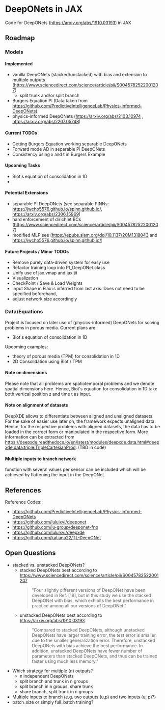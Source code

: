 # DeepONets in JAX

Code for DeepONets (https://arxiv.org/abs/1910.03193) in JAX 

## Roadmap

### Models

#### Implemented
* vanilla DeepONets (stacked/unstacked) with bias and extension to multiple outputs (https://www.sciencedirect.com/science/article/pii/S0045782522001207)
  * split trunk and/or split branch
* Burgers Equation PI (Data taken from https://github.com/PredictiveIntelligenceLab/Physics-informed-DeepONets)
* physics-informed DeepONets (https://arxiv.org/abs/2103.10974 ,  https://arxiv.org/abs/2207.05748)

#### Current TODOs
* Getting Burgers Equation working separable DeepONets
* Forward mode AD in separable PI DeepONets
* Consistency using x and t in Burgers Example

#### Upcoming Tasks
* Biot's equation of consolidation in 1D
* 

#### Potential Extensions
* separable PI DeepONets (see separable PINNs: https://jwcho5576.github.io/spinn.github.io/, https://arxiv.org/abs/2306.15969)
* hard enforcement of dirichlet BCs (https://www.sciencedirect.com/science/article/pii/S0045782522001207)
* modified MLP see (https://epubs.siam.org/doi/10.1137/20M1318043 and https://jwcho5576.github.io/spinn.github.io/)

#### Future Projects / Minor TODOs
* Remove purely data-driven system for easy use
* Refactor training loop into PI_DeepONet class
* Unify use of jax.vmap and jax.jit
* Visualization
* CheckPoint / Save & Load Weights
* Input Shape in Flax is inferred from last axis: Does not need to be specified beforehand,
* adjust network size accordingly

### Data/Equations
Project is focused on later use of (physics-informed) DeepONets for solving problems in porous media. Current plans are:
* Biot's equation of consolidation in 1D

Upcoming examples:
* theory of porous media (TPM) for consolidation in 1D
* 2D Consolidation using Biot / TPM

#### Note on dimensions
Please note that all problems are spatiotemporal problems and we denote spatial dimensions here. Hence, Biot's equation for consolidation in 1D take both vertical position z and time t as input.

#### Note on alignment of datasets
DeepXDE allows to differentiate between aligned and unaligned datasets. For the sake of easier use later on, the framework expects unaligned data. Hence, for the respective problems with aligned datasets, the data has to be loaded in the correct form or manipulated in the respective form. More information can be extracted from https://deepxde.readthedocs.io/en/latest/modules/deepxde.data.html#deepxde.data.triple.TripleCartesianProd. (TBD in code)

#### Multiple inputs to branch network
function with several values per sensor can be included which will be achieved by flattening the input in the DeepONet 

## References

Reference Codes: 
* https://github.com/PredictiveIntelligenceLab/Physics-informed-DeepONets
* https://github.com/lululxvi/deeponet
* https://github.com/lu-group/deeponet-fno
* https://github.com/lululxvi/deepxde
* https://github.com/katiana22/TL-DeepONet

## Open Questions
* stacked vs. unstacked DeepONets?
  * stacked DeepONets best according to https://www.sciencedirect.com/science/article/pii/S0045782522001207
    > "Four slightly different versions of DeepONet have been developed in Ref. [18], but in this study we use the stacked DeepONet with bias, which exhibits the best performance in practice among all our versions of DeepONet."
  * unstacked DeepONets best according to https://arxiv.org/abs/1910.03193
    > "Compared to stacked DeepONets, although unstacked DeepONets have larger training error, the test error is smaller, due to the smaller generalization error. Therefore, unstacked DeepONets with bias achieve the best performance. In addition, unstacked DeepONets have fewer number of parameters than stacked DeepONets, and thus can be trained faster using much less memory."
* Which strategy for multiple ($n$) outputs?
  * n independent DeepONets
  * split branch and trunk in n groups
  * split branch in n groups, share trunk
  * share branch, split trunk in n groups
* Multiple inputs to branch (e.g. two outputs (u,p) and two inputs (u, p)?)
* batch_size or simply full_batch training?